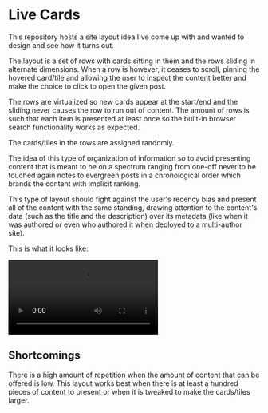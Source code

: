 # Live Cards

This repository hosts a site layout idea I've come up with and wanted to design
and see how it turns out.

The layout is a set of rows with cards sitting in them and the rows sliding in
alternate dimensions.
When a row is however, it ceases to scroll, pinning the hovered card/tile and
allowing the user to inspect the content better and make the choice to click to
open the given post.

The rows are virtualized so new cards appear at the start/end and the sliding
never causes the row to run out of content.
The amount of rows is such that each item is presented at least once so the
built-in browser search functionality works as expected.

The cards/tiles in the rows are assigned randomly.

The idea of this type of organization of information so to avoid presenting
content that is meant to be on a spectrum ranging from one-off never to be
touched again notes to evergreen posts in a chronological order which brands
the content with implicit ranking.

This type of layout should fight against the user's recency bias and present
all of the content with the same standing, drawing attention to the content's
data (such as the title and the description) over its metadata (like when it
was authored or even who authored it when deployed to a multi-author site).

This is what it looks like:

<video src="demo.mp4"></video>

## Shortcomings

There is a high amount of repetition when the amount of content that can be
offered is low.
This layout works best when there is at least a hundred pieces of content to
present or when it is tweaked to make the cards/tiles larger.
